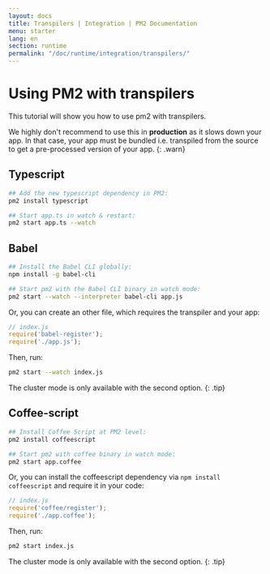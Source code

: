 ```yaml
---
layout: docs
title: Transpilers | Integration | PM2 Documentation
menu: starter
lang: en
section: runtime
permalink: "/doc/runtime/integration/transpilers/"
---
```


# Using PM2 with transpilers

This tutorial will show you how to use pm2 with transpilers.

 We highly don't recommend to use this in **production** as it slows down your app. In that case, your app must be bundled i.e. transpiled from the source to get a pre-processed version of your app.
{: .warn}

## Typescript

```bash
## Add the new typescript dependency in PM2:
pm2 install typescript

## Start app.ts in watch & restart:
pm2 start app.ts --watch
```

## Babel

```bash
## Install the Babel CLI globally:
npm install -g babel-cli

## Start pm2 with the Babel CLI binary in watch mode:
pm2 start --watch --interpreter babel-cli app.js
```

Or, you can create an other file, which requires the transpiler and your app:
```javascript
// index.js
require('babel-register');
require('./app.js');
```
Then, run:
```bash
pm2 start --watch index.js
```

 The cluster mode is only available with the second option.
{: .tip}

## Coffee-script

```bash
## Install Coffee Script at PM2 level:
pm2 install coffeescript

## Start pm2 with coffee binary in watch mode:
pm2 start app.coffee
```

Or, you can install the coffeescript dependency via `npm install coffeescript` and require it in your code:

```javascript
// index.js
require('coffee/register');
require('./app.coffee');
```

Then, run:
```bash
pm2 start index.js
```

The cluster mode is only available with the second option.
{: .tip}
